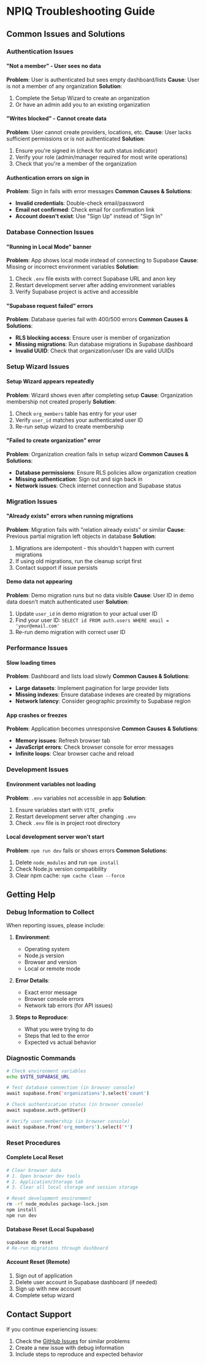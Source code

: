 # NPIQ Troubleshooting Guide

## Common Issues and Solutions

### Authentication Issues

#### "Not a member" - User sees no data
**Problem**: User is authenticated but sees empty dashboard/lists
**Cause**: User is not a member of any organization
**Solution**: 
1. Complete the Setup Wizard to create an organization
2. Or have an admin add you to an existing organization

#### "Writes blocked" - Cannot create data
**Problem**: User cannot create providers, locations, etc.
**Cause**: User lacks sufficient permissions or is not authenticated
**Solution**:
1. Ensure you're signed in (check for auth status indicator)
2. Verify your role (admin/manager required for most write operations)
3. Check that you're a member of the organization

#### Authentication errors on sign in
**Problem**: Sign in fails with error messages
**Common Causes & Solutions**:
- **Invalid credentials**: Double-check email/password
- **Email not confirmed**: Check email for confirmation link
- **Account doesn't exist**: Use "Sign Up" instead of "Sign In"

### Database Connection Issues

#### "Running in Local Mode" banner
**Problem**: App shows local mode instead of connecting to Supabase
**Cause**: Missing or incorrect environment variables
**Solution**:
1. Check `.env` file exists with correct Supabase URL and anon key
2. Restart development server after adding environment variables
3. Verify Supabase project is active and accessible

#### "Supabase request failed" errors
**Problem**: Database queries fail with 400/500 errors
**Common Causes & Solutions**:
- **RLS blocking access**: Ensure user is member of organization
- **Missing migrations**: Run database migrations in Supabase dashboard
- **Invalid UUID**: Check that organization/user IDs are valid UUIDs

### Setup Wizard Issues

#### Setup Wizard appears repeatedly
**Problem**: Wizard shows even after completing setup
**Cause**: Organization membership not created properly
**Solution**:
1. Check `org_members` table has entry for your user
2. Verify `user_id` matches your authenticated user ID
3. Re-run setup wizard to create membership

#### "Failed to create organization" error
**Problem**: Organization creation fails in setup wizard
**Common Causes & Solutions**:
- **Database permissions**: Ensure RLS policies allow organization creation
- **Missing authentication**: Sign out and sign back in
- **Network issues**: Check internet connection and Supabase status

### Migration Issues

#### "Already exists" errors when running migrations
**Problem**: Migration fails with "relation already exists" or similar
**Cause**: Previous partial migration left objects in database
**Solution**:
1. Migrations are idempotent - this shouldn't happen with current migrations
2. If using old migrations, run the cleanup script first
3. Contact support if issue persists

#### Demo data not appearing
**Problem**: Demo migration runs but no data visible
**Cause**: User ID in demo data doesn't match authenticated user
**Solution**:
1. Update `user_id` in demo migration to your actual user ID
2. Find your user ID: `SELECT id FROM auth.users WHERE email = 'your@email.com'`
3. Re-run demo migration with correct user ID

### Performance Issues

#### Slow loading times
**Problem**: Dashboard and lists load slowly
**Common Causes & Solutions**:
- **Large datasets**: Implement pagination for large provider lists
- **Missing indexes**: Ensure database indexes are created by migrations
- **Network latency**: Consider geographic proximity to Supabase region

#### App crashes or freezes
**Problem**: Application becomes unresponsive
**Common Causes & Solutions**:
- **Memory issues**: Refresh browser tab
- **JavaScript errors**: Check browser console for error messages
- **Infinite loops**: Clear browser cache and reload

### Development Issues

#### Environment variables not loading
**Problem**: `.env` variables not accessible in app
**Solution**:
1. Ensure variables start with `VITE_` prefix
2. Restart development server after changing `.env`
3. Check `.env` file is in project root directory

#### Local development server won't start
**Problem**: `npm run dev` fails or shows errors
**Common Solutions**:
1. Delete `node_modules` and run `npm install`
2. Check Node.js version compatibility
3. Clear npm cache: `npm cache clean --force`

## Getting Help

### Debug Information to Collect

When reporting issues, please include:

1. **Environment**:
   - Operating system
   - Node.js version
   - Browser and version
   - Local or remote mode

2. **Error Details**:
   - Exact error message
   - Browser console errors
   - Network tab errors (for API issues)

3. **Steps to Reproduce**:
   - What you were trying to do
   - Steps that led to the error
   - Expected vs actual behavior

### Diagnostic Commands

```bash
# Check environment variables
echo $VITE_SUPABASE_URL

# Test database connection (in browser console)
await supabase.from('organizations').select('count')

# Check authentication status (in browser console)  
await supabase.auth.getUser()

# Verify user membership (in browser console)
await supabase.from('org_members').select('*')
```

### Reset Procedures

#### Complete Local Reset
```bash
# Clear browser data
# 1. Open browser dev tools
# 2. Application/Storage tab
# 3. Clear all local storage and session storage

# Reset development environment
rm -rf node_modules package-lock.json
npm install
npm run dev
```

#### Database Reset (Local Supabase)
```bash
supabase db reset
# Re-run migrations through dashboard
```

#### Account Reset (Remote)
1. Sign out of application
2. Delete user account in Supabase dashboard (if needed)
3. Sign up with new account
4. Complete setup wizard

## Contact Support

If you continue experiencing issues:

1. Check the [GitHub Issues](https://github.com/your-repo/npiq/issues) for similar problems
2. Create a new issue with debug information
3. Include steps to reproduce and expected behavior